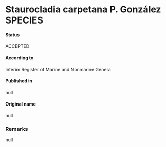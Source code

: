 # Staurocladia carpetana P. González SPECIES

#### Status
ACCEPTED

#### According to
Interim Register of Marine and Nonmarine Genera

#### Published in
null

#### Original name
null

### Remarks
null